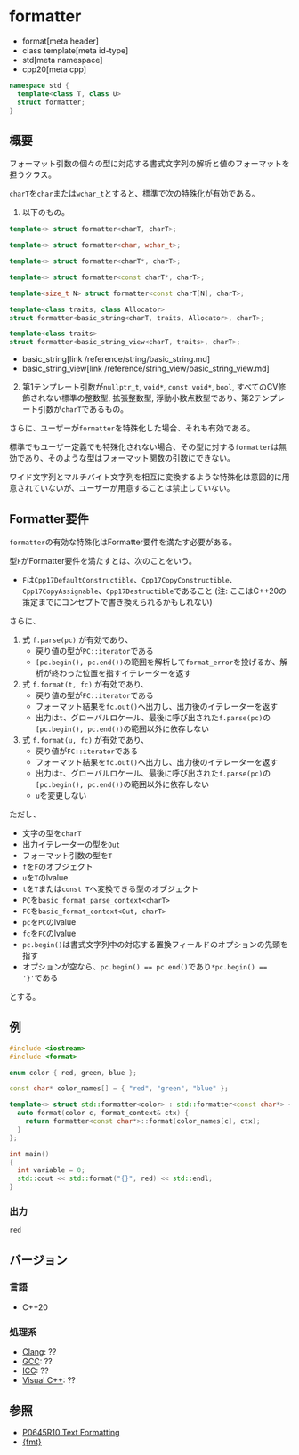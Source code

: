 # formatter

* format[meta header]
* class template[meta id-type]
* std[meta namespace]
* cpp20[meta cpp]

```cpp
namespace std {
  template<class T, class U>
  struct formatter;
}
```

## 概要
フォーマット引数の個々の型に対応する書式文字列の解析と値のフォーマットを担うクラス。

`charT`を`char`または`wchar_t`とすると、標準で次の特殊化が有効である。

1. 以下のもの。
```cpp
template<> struct formatter<charT, charT>;

template<> struct formatter<char, wchar_t>;

template<> struct formatter<charT*, charT>;

template<> struct formatter<const charT*, charT>;

template<size_t N> struct formatter<const charT[N], charT>;

template<class traits, class Allocator>
struct formatter<basic_string<charT, traits, Allocator>, charT>;

template<class traits>
struct formatter<basic_string_view<charT, traits>, charT>;
```
* basic_string[link /reference/string/basic_string.md]
* basic_string_view[link /reference/string_view/basic_string_view.md]

2. 第1テンプレート引数が`nullptr_t`, `void*`, `const void*`, `bool`, すべてのCV修飾されない標準の整数型, 拡張整数型, 浮動小数点数型であり、第2テンプレート引数が`charT`であるもの。

さらに、ユーザーが`formatter`を特殊化した場合、それも有効である。

標準でもユーザー定義でも特殊化されない場合、その型に対する`formatter`は無効であり、そのような型はフォーマット関数の引数にできない。

ワイド文字列とマルチバイト文字列を相互に変換するような特殊化は意図的に用意されていないが、ユーザーが用意することは禁止していない。

## Formatter要件

`formatter`の有効な特殊化はFormatter要件を満たす必要がある。

型`F`がFormatter要件を満たすとは、次のことをいう。

* `F`は`Cpp17DefaultConstructible`、`Cpp17CopyConstructible`、`Cpp17CopyAssignable`、`Cpp17Destructible`であること (注: ここはC++20の策定までにコンセプトで書き換えられるかもしれない)

さらに、

1. 式 `f.parse(pc)` が有効であり、
    * 戻り値の型が`PC::iterator`である
    * `[pc.begin(), pc.end())`の範囲を解析して`format_error`を投げるか、解析が終わった位置を指すイテレーターを返す
2. 式 `f.format(t, fc)` が有効であり、
    * 戻り値の型が`FC::iterator`である
    * フォーマット結果を`fc.out()`へ出力し、出力後のイテレーターを返す
    * 出力は`t`、グローバルロケール、最後に呼び出された`f.parse(pc)`の`[pc.begin(), pc.end())`の範囲以外に依存しない
3. 式 `f.format(u, fc)` が有効であり、
    * 戻り値が`FC::iterator`である
    * フォーマット結果を`fc.out()`へ出力し、出力後のイテレーターを返す
    * 出力は`t`、グローバルロケール、最後に呼び出された`f.parse(pc)`の`[pc.begin(), pc.end())`の範囲以外に依存しない
    * `u`を変更しない

ただし、

* 文字の型を`charT`
* 出力イテレーターの型を`Out`
* フォーマット引数の型を`T`
* `f`を`F`のオブジェクト
* `u`を`T`のlvalue
* `t`を`T`または`const T`へ変換できる型のオブジェクト
* `PC`を`basic_format_parse_context<charT>`
* `FC`を`basic_format_context<Out, charT>`
* `pc`を`PC`のlvalue
* `fc`を`FC`のlvalue
* `pc.begin()`は書式文字列中の対応する置換フィールドのオプションの先頭を指す
* オプションが空なら、`pc.begin() == pc.end()`であり`*pc.begin() == '}'`である

とする。

## 例
```cpp example
#include <iostream>
#include <format>

enum color { red, green, blue };

const char* color_names[] = { "red", "green", "blue" };

template<> struct std::formatter<color> : std::formatter<const char*> {
  auto format(color c, format_context& ctx) {
    return formatter<const char*>::format(color_names[c], ctx);
  }
};

int main()
{
  int variable = 0;
  std::cout << std::format("{}", red) << std::endl;
}
```

### 出力
```
red
```

## バージョン
### 言語
- C++20

### 処理系
- [Clang](/implementation.md#clang): ??
- [GCC](/implementation.md#gcc): ??
- [ICC](/implementation.md#icc): ??
- [Visual C++](/implementation.md#visual_cpp): ??

## 参照

* [P0645R10 Text Formatting](http://www.open-std.org/jtc1/sc22/wg21/docs/papers/2019/p0645r10.html)
* [{fmt}](https://github.com/fmtlib/fmt)
